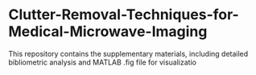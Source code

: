 # Clutter-Removal-Techniques-for-Medical-Microwave-Imaging
This repository contains the supplementary materials, including detailed bibliometric analysis and MATLAB .fig file for visualizatio
